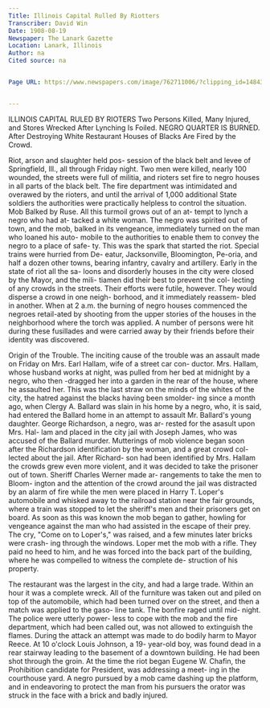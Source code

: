 ```yaml
---
﻿Title: Illinois Capital Rulled By Riotters
Transcriber: David Win
Date: 1908-08-19
Newspaper: The Lanark Gazette
Location: Lanark, Illinois
Author: na
Cited source: na


Page URL: https://www.newspapers.com/image/762711006/?clipping_id=148432422&fcfToken=eyJhbGciOiJIUzI1NiIsInR5cCI6IkpXVCJ9.eyJmcmVlLXZpZXctaWQiOjc2MjcxMTAwNiwiaWF0IjoxNzE3MTc0MjUxLCJleHAiOjE3MTcyNjA2NTF9.xeWAPADuDRfQETLeVAHld-BAwF1MAgnG9Uhx1Ql4r7Q


---
```

ILLINOIS CAPITAL RULED BY RIOTERS
Two Persons Killed, Many Injured, and Stores Wrecked After Lynching Is Foiled.
NEGRO QUARTER IS BURNED.
After Destroying White Restaurant Houses of Blacks Are Fired by the Crowd.


Riot, arson and slaughter held pos- session of the black belt and levee of Springfield, Ill., all through Friday night. Two men were killed, nearly 100 wounded, the streets were full of militia, and rioters set fire to negro houses in all parts of the black belt.
The fire department was intimidated and overawed by the rioters, and until the arrival of 1,000 additional State soldiers the authorities were practically helpless to control the situation.
Mob Balked by Ruse.
All this turmoil grows out of an at- tempt to lynch a negro who had at- tacked a white woman. The negro was spirited out of town, and the mob, balked in its vengeance, immediately turned on the man who loaned his auto- mobile to the authorities to enable them to convey the negro to a place of safe- ty. This was the spark that started the riot.
Special trains were hurried from De- eatur, Jacksonville, Bloomington, Pe-oria, and half a dozen other towns, bearing infantry, cavalry and artillery.
        Early in the state of riot all the sa- loons and disorderly houses in the city were closed by the Mayor, and the mili- tiamen did their best to prevent the col- lecting of any crowds in the streets. Their efforts were futile, however. They would disperse a crowd in one neigh- borhood, and it immediately reassem- bled in another.
        When at 2 a.m. the burning of negro houses commenced the negroes retail-ated by shooting from the upper stories of the houses in the neighborhood where the torch was applied. A number of persons were hit during these fusillades and were carried away by their friends before their identity was discovered.


Origin of the Trouble.
The inciting cause of the trouble was an assault made on Friday on Mrs. Earl Hallam, wife of a street car con- ductor. Mrs. Hallam, whose husband works at night, was pulled from her bed at midnight by a negro, who then -dragged her into a garden in the rear of the house, where he assaulted her.
This was the last straw on the minds of the whites of the city, the hatred against the blacks having been smolder- ing since a month ago, when Clergy A. Ballard was slain in his home by a negro, who, it is said, had entered the Ballard home in an attempt to assault Mr. Ballard's young daughter.
George Richardson, a negro, was ar- rested for the asasult upon Mrs. Hal- lam and placed in the city jail with Joseph James, who was accused of the Ballard murder.
Mutterings of mob violence began soon after the Richardson identification by the woman, and a great crowd col- lected about the jail. After Richard- son had been identified by Mrs. Hallam the crowds grew even more violent, and it was decided to take the prisoner out of town.
Sheriff Charles Werner made ar- rangements to take the men to Bloom- ington and the attention of the crowd around the jail was distracted by an alarm of fire while the men were placed in Harry T. Loper's automobile and whisked away to the railroad station near the fair grounds, where a train was stopped to let the sheriff's men and their prisoners get on board.
As soon as this was known the mob began to gather, howling for vengeance against the man who had assisted in the escape of their prey. The cry, "Come on to Loper's," was raised, and a few minutes later bricks were crash- ing through the windows. Loper met the mob with a rifle. They paid no heed to him, and he was forced into the back part of the building, where he was compelled to witness the complete de- struction of his property.


The restaurant was the largest in the city, and had a large trade. Within an hour it was a complete wreck. All of the furniture was taken out and piled on top of the automobile, which had been turned over on the street, and then a match was applied to the gaso- line tank. The bonfire raged until mid- night. The police were utterly power- less to cope with the mob and the fire department, which had been called out, was not allowed to extinguish the flames.
During the attack an attempt was made to do bodily harm to Mayor Reece.
At 10 o'clock Louis Johnson, a 19- year-old boy, was found dead in a rear stairway leading to the basement of a downtown building. He had been shot through the groin.
At the time the riot began Eugene W. Chafin, the Prohibition candidate for President, was addressing a meet- ing in the courthouse yard. A negro pursued by a mob came dashing up the platform, and in endeavoring to protect the man from his pursuers the orator was struck in the face with a brick and badly injured.
